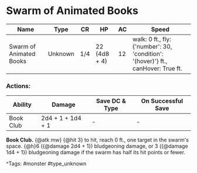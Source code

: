 # Swarm of Animated Books

| Name | Type | CR | HP | AC | Speed |
|------|------|----|----|----|-------|
| Swarm of Animated Books | Unknown | 1/4 | 22 (4d8 + 4) | 12 | walk: 0 ft., fly: {'number': 30, 'condition': '(hover)'} ft., canHover: True ft. |

### Actions:

| Ability | Damage | Save DC & Type | On Successful Save |
|---------|--------|----------------|--------------------|
| Book Club | 2d4 + 1 + 1d4 + 1 | - | - |


**Book Club.** {@atk mw} {@hit 3} to hit, reach 0 ft., one target in the swarm's space. {@h}6 ({@damage 2d4 + 1}) bludgeoning damage, or 3 ({@damage 1d4 + 1}) bludgeoning damage if the swarm has half its hit points or fewer.

^Tags: #monster #type_unknown